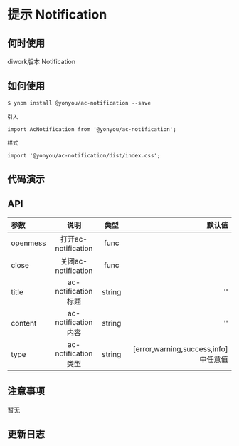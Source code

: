 # 提示 Notification

## 何时使用

diwork版本 Notification

## 如何使用

```
$ ynpm install @yonyou/ac-notification --save

引入

import AcNotification from '@yonyou/ac-notification';

样式

import '@yonyou/ac-notification/dist/index.css';

```

## 代码演示


## API 

|参数|说明|类型|默认值|
|:--|:---:|:--:|---:|
|openmess|打开ac-notification|func|
|close|关闭ac-notification |func|
|title|ac-notification标题 |string|''|
|content|ac-notification内容 |string|''|
|type|ac-notification类型 |string|[error,warning,success,info]中任意值|

## 注意事项

暂无

## 更新日志
